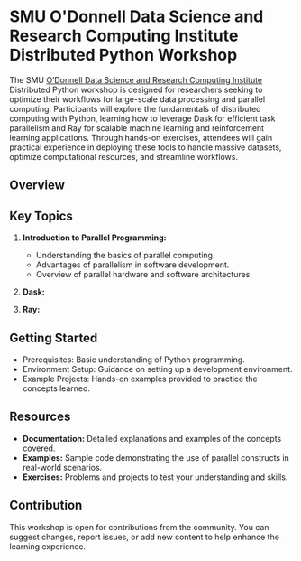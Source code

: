 # SMU O'Donnell Data Science and Research Computing Institute Distributed Python Workshop

The SMU [O’Donnell Data Science and Research Computing
Institute](https://www.smu.edu/provost/odonnell-institute) Distributed Python
workshop is designed for researchers seeking to optimize their workflows for
large-scale data processing and parallel computing. Participants will explore
the fundamentals of distributed computing with Python, learning how to leverage
Dask for efficient task parallelism and Ray for scalable machine learning and
reinforcement learning applications. Through hands-on exercises, attendees will
gain practical experience in deploying these tools to handle massive datasets,
optimize computational resources, and streamline workflows.

## Overview

## Key Topics

1. **Introduction to Parallel Programming:**
   - Understanding the basics of parallel computing.
   - Advantages of parallelism in software development.
   - Overview of parallel hardware and software architectures.

2. **Dask:**


4. **Ray:**


## Getting Started

- Prerequisites: Basic understanding of Python programming.
- Environment Setup: Guidance on setting up a development environment.
- Example Projects: Hands-on examples provided to practice the concepts
  learned.

## Resources

- **Documentation:** Detailed explanations and examples of the concepts
  covered.
- **Examples:** Sample code demonstrating the use of parallel constructs in
  real-world scenarios.
- **Exercises:** Problems and projects to test your understanding and skills.

## Contribution

This workshop is open for contributions from the community. You can suggest
changes, report issues, or add new content to help enhance the learning
experience.

